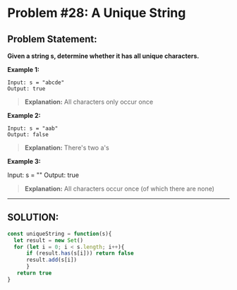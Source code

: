 # Problem #28: A Unique String

## Problem Statement:

**Given a string s, determine whether it has all unique characters.**

**Example 1:**

```
Input: s = "abcde"
Output: true
```

> **Explanation:** All characters only occur once

**Example 2:**

```
Input: s = "aab"
Output: false
```

> **Explanation:** There's two a's

**Example 3:**

Input: s = ""
Output: true

> **Explanation:** All characters occur once (of which there are none)

---

## **SOLUTION:**

```javascript
const uniqueString = function(s){
  let result = new Set()
  for (let i = 0; i < s.length; i++){
      if (result.has(s[i])) return false
      result.add(s[i])
      }
   return true
}
```
